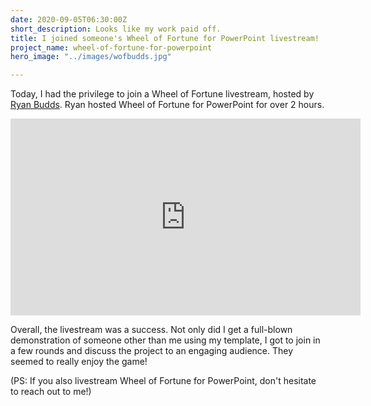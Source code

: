 ```yaml
---
date: 2020-09-05T06:30:00Z
short_description: Looks like my work paid off.
title: I joined someone's Wheel of Fortune for PowerPoint livestream!
project_name: wheel-of-fortune-for-powerpoint
hero_image: "../images/wofbudds.jpg"

---
```

Today, I had the privilege to join a Wheel of Fortune livestream, hosted by [Ryan Budds](https://www.triviawithbudds.com/). Ryan hosted Wheel of Fortune for PowerPoint for over 2 hours.

<div class="videoWrapper"> <iframe title="Wheel of Fortune for PowerPoint video tutorial" allowfullscreen="" frameborder="0" height="315" src="https://www.youtube-nocookie.com/embed/uIhsIr6qOJE" width="560"></iframe> </div>

Overall, the livestream was a success. Not only did I get a full-blown demonstration of someone other than me using my template, I got to join in a few rounds and discuss the project to an engaging audience. They seemed to really enjoy the game!

(PS: If you also livestream Wheel of Fortune for PowerPoint, don't hesitate to reach out to me!)